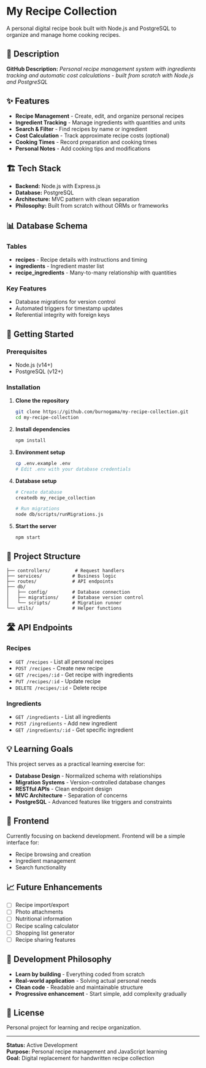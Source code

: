 # My Recipe Collection

A personal digital recipe book built with Node.js and PostgreSQL to organize and manage home cooking recipes.

## 🎯 Description

**GitHub Description:** _Personal recipe management system with ingredients tracking and automatic cost calculations - built from scratch with Node.js and PostgreSQL_

## ✨ Features

-   **Recipe Management** - Create, edit, and organize personal recipes
-   **Ingredient Tracking** - Manage ingredients with quantities and units
-   **Search & Filter** - Find recipes by name or ingredient
-   **Cost Calculation** - Track approximate recipe costs (optional)
-   **Cooking Times** - Record preparation and cooking times
-   **Personal Notes** - Add cooking tips and modifications

## 🏗️ Tech Stack

-   **Backend:** Node.js with Express.js
-   **Database:** PostgreSQL
-   **Architecture:** MVC pattern with clean separation
-   **Philosophy:** Built from scratch without ORMs or frameworks

## 📊 Database Schema

### Tables

-   **recipes** - Recipe details with instructions and timing
-   **ingredients** - Ingredient master list
-   **recipe_ingredients** - Many-to-many relationship with quantities

### Key Features

-   Database migrations for version control
-   Automated triggers for timestamp updates
-   Referential integrity with foreign keys

## 🚀 Getting Started

### Prerequisites

-   Node.js (v14+)
-   PostgreSQL (v12+)

### Installation

1. **Clone the repository**

    ```bash
    git clone https://github.com/burnogama/my-recipe-collection.git
    cd my-recipe-collection
    ```

2. **Install dependencies**

    ```bash
    npm install
    ```

3. **Environment setup**

    ```bash
    cp .env.example .env
    # Edit .env with your database credentials
    ```

4. **Database setup**

    ```bash
    # Create database
    createdb my_recipe_collection

    # Run migrations
    node db/scripts/runMigrations.js
    ```

5. **Start the server**
    ```bash
    npm start
    ```

## 📁 Project Structure

```
├── controllers/         # Request handlers
├── services/           # Business logic
├── routes/             # API endpoints
├── db/
│   ├── config/         # Database connection
│   ├── migrations/     # Database version control
│   └── scripts/        # Migration runner
└── utils/              # Helper functions
```

## 🛣️ API Endpoints

### Recipes

-   `GET /recipes` - List all personal recipes
-   `POST /recipes` - Create new recipe
-   `GET /recipes/:id` - Get recipe with ingredients
-   `PUT /recipes/:id` - Update recipe
-   `DELETE /recipes/:id` - Delete recipe

### Ingredients

-   `GET /ingredients` - List all ingredients
-   `POST /ingredients` - Add new ingredient
-   `GET /ingredients/:id` - Get specific ingredient

## 💡 Learning Goals

This project serves as a practical learning exercise for:

-   **Database Design** - Normalized schema with relationships
-   **Migration Systems** - Version-controlled database changes
-   **RESTful APIs** - Clean endpoint design
-   **MVC Architecture** - Separation of concerns
-   **PostgreSQL** - Advanced features like triggers and constraints

## 🎨 Frontend

Currently focusing on backend development. Frontend will be a simple interface for:

-   Recipe browsing and creation
-   Ingredient management
-   Search functionality

## 📈 Future Enhancements

-   [ ] Recipe import/export
-   [ ] Photo attachments
-   [ ] Nutritional information
-   [ ] Recipe scaling calculator
-   [ ] Shopping list generator
-   [ ] Recipe sharing features

## 🤝 Development Philosophy

-   **Learn by building** - Everything coded from scratch
-   **Real-world application** - Solving actual personal needs
-   **Clean code** - Readable and maintainable structure
-   **Progressive enhancement** - Start simple, add complexity gradually

## 📝 License

Personal project for learning and recipe organization.

---

**Status:** Active Development  
**Purpose:** Personal recipe management and JavaScript learning  
**Goal:** Digital replacement for handwritten recipe collection
